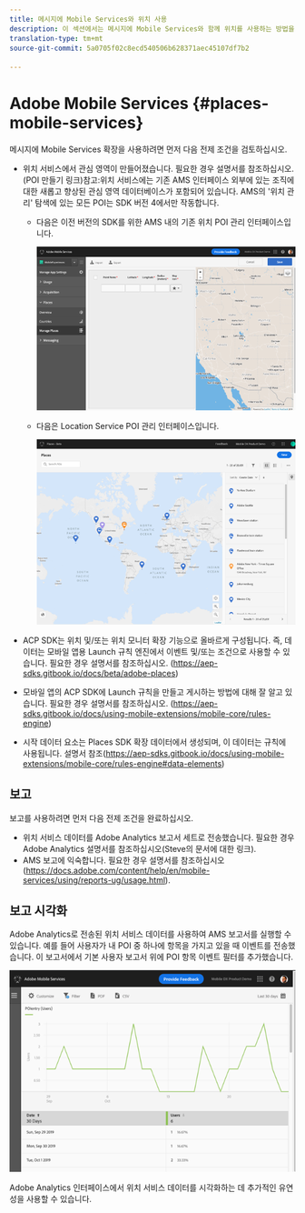 ```yaml
---
title: 메시지에 Mobile Services와 위치 사용
description: 이 섹션에서는 메시지에 Mobile Services와 함께 위치를 사용하는 방법을 보여줍니다.
translation-type: tm+mt
source-git-commit: 5a0705f02c8ecd540506b628371aec45107df7b2

---
```



# Adobe Mobile Services {#places-mobile-services}

메시지에 Mobile Services 확장을 사용하려면 먼저 다음 전제 조건을 검토하십시오.

* 위치 서비스에서 관심 영역이 만들어졌습니다. 필요한 경우 설명서를 참조하십시오. (POI 만들기 링크)참고:위치 서비스에는 기존 AMS 인터페이스 외부에 있는 조직에 대한 새롭고 향상된 관심 영역 데이터베이스가 포함되어 있습니다. AMS의 &#39;위치 관리&#39; 탐색에 있는 모든 POI는 SDK 버전 4에서만 작동합니다.
   * 다음은 이전 버전의 SDK를 위한 AMS 내의 기존 위치 POI 관리 인터페이스입니다.

      ![기존 UI](/help/assets/legacy-location-v4-ui.png)

   * 다음은 Location Service POI 관리 인터페이스입니다.

      ![위치 서비스 POI 관리 UI](/help/assets/places-ui.png)

* ACP SDK는 위치 및/또는 위치 모니터 확장 기능으로 올바르게 구성됩니다. 즉, 데이터는 모바일 앱용 Launch 규칙 엔진에서 이벤트 및/또는 조건으로 사용할 수 있습니다. 필요한 경우 설명서를 참조하십시오. (https://aep-sdks.gitbook.io/docs/beta/adobe-places)

* 모바일 앱의 ACP SDK에 Launch 규칙을 만들고 게시하는 방법에 대해 잘 알고 있습니다. 필요한 경우 설명서를 참조하십시오. (https://aep-sdks.gitbook.io/docs/using-mobile-extensions/mobile-core/rules-engine)

* 시작 데이터 요소는 Places SDK 확장 데이터에서 생성되며, 이 데이터는 규칙에 사용됩니다. 설명서 참조(https://aep-sdks.gitbook.io/docs/using-mobile-extensions/mobile-core/rules-engine#data-elements)

## 보고

보고를 사용하려면 먼저 다음 전제 조건을 완료하십시오.

* 위치 서비스 데이터를 Adobe Analytics 보고서 세트로 전송했습니다. 필요한 경우 Adobe Analytics 설명서를 참조하십시오(Steve의 문서에 대한 링크).
* AMS 보고에 익숙합니다. 필요한 경우 설명서를 참조하십시오(https://docs.adobe.com/content/help/en/mobile-services/using/reports-ug/usage.html).

## 보고 시각화

Adobe Analytics로 전송된 위치 서비스 데이터를 사용하여 AMS 보고서를 실행할 수 있습니다. 예를 들어 사용자가 내 POI 중 하나에 항목을 가지고 있을 때 이벤트를 전송했습니다. 이 보고서에서 기본 사용자 보고서 위에 POI 항목 이벤트 필터를 추가했습니다.

![보고서 시각화](/help/assets/report-visualize.png)

Adobe Analytics 인터페이스에서 위치 서비스 데이터를 시각화하는 데 추가적인 유연성을 사용할 수 있습니다.

